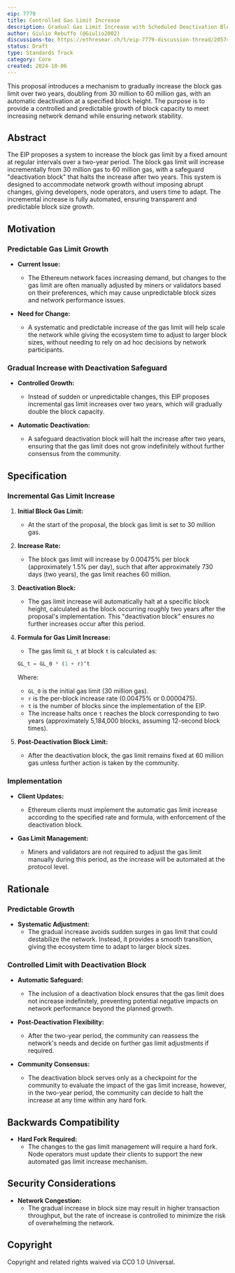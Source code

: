 ```yaml
---
eip: 7779
title: Controlled Gas Limit Increase
description: Gradual Gas Limit Increase with Scheduled Deactivation Block
author: Giulio Rebuffo (@Giulio2002)
discussions-to: https://ethresear.ch/t/eip-7779-discussion-thread/20574
status: Draft
type: Standards Track
category: Core
created: 2024-10-06
---
```


This proposal introduces a mechanism to gradually increase the block gas limit over two years, doubling from 30 million to 60 million gas, with an automatic deactivation at a specified block height. The purpose is to provide a controlled and predictable growth of block capacity to meet increasing network demand while ensuring network stability.

## **Abstract**

The EIP proposes a system to increase the block gas limit by a fixed amount at regular intervals over a two-year period. The block gas limit will increase incrementally from 30 million gas to 60 million gas, with a safeguard "deactivation block" that halts the increase after two years. This system is designed to accommodate network growth without imposing abrupt changes, giving developers, node operators, and users time to adapt. The incremental increase is fully automated, ensuring transparent and predictable block size growth.

## **Motivation**

### **Predictable Gas Limit Growth**

- **Current Issue:**
  - The Ethereum network faces increasing demand, but changes to the gas limit are often manually adjusted by miners or validators based on their preferences, which may cause unpredictable block sizes and network performance issues.

- **Need for Change:**
  - A systematic and predictable increase of the gas limit will help scale the network while giving the ecosystem time to adjust to larger block sizes, without needing to rely on ad hoc decisions by network participants.

### **Gradual Increase with Deactivation Safeguard**

- **Controlled Growth:**
  - Instead of sudden or unpredictable changes, this EIP proposes incremental gas limit increases over two years, which will gradually double the block capacity.
  
- **Automatic Deactivation:**
  - A safeguard deactivation block will halt the increase after two years, ensuring that the gas limit does not grow indefinitely without further consensus from the community.

## **Specification**

### **Incremental Gas Limit Increase**

1. **Initial Block Gas Limit:**
   - At the start of the proposal, the block gas limit is set to 30 million gas.

2. **Increase Rate:**
   - The block gas limit will increase by 0.00475% per block (approximately 1.5% per day), such that after approximately 730 days (two years), the gas limit reaches 60 million.

3. **Deactivation Block:**
   - The gas limit increase will automatically halt at a specific block height, calculated as the block occurring roughly two years after the proposal's implementation. This "deactivation block" ensures no further increases occur after this period.

4. **Formula for Gas Limit Increase:**
   - The gas limit `GL_t` at block `t` is calculated as:
   ```python
   GL_t = GL_0 * (1 + r)^t
   ```
   Where:
   - `GL_0` is the initial gas limit (30 million gas).
   - `r` is the per-block increase rate (0.00475% or 0.0000475).
   - `t` is the number of blocks since the implementation of the EIP.
   - The increase halts once `t` reaches the block corresponding to two years (approximately 5,184,000 blocks, assuming 12-second block times).

5. **Post-Deactivation Block Limit:**
   - After the deactivation block, the gas limit remains fixed at 60 million gas unless further action is taken by the community.

### **Implementation**

- **Client Updates:**
  - Ethereum clients must implement the automatic gas limit increase according to the specified rate and formula, with enforcement of the deactivation block.
  
- **Gas Limit Management:**
  - Miners and validators are not required to adjust the gas limit manually during this period, as the increase will be automated at the protocol level.

## **Rationale**

### **Predictable Growth**

- **Systematic Adjustment:**
  - The gradual increase avoids sudden surges in gas limit that could destabilize the network. Instead, it provides a smooth transition, giving the ecosystem time to adapt to larger block sizes.

### **Controlled Limit with Deactivation Block**

- **Automatic Safeguard:**
  - The inclusion of a deactivation block ensures that the gas limit does not increase indefinitely, preventing potential negative impacts on network performance beyond the planned growth.

- **Post-Deactivation Flexibility:**
  - After the two-year period, the community can reassess the network's needs and decide on further gas limit adjustments if required.

- **Community Consensus:**
  - The deactivation block serves only as a checkpoint for the community to evaluate the impact of the gas limit increase, however, in the two-year period, the community can decide to halt the increase at any time within any hard fork.

## **Backwards Compatibility**

- **Hard Fork Required:**
  - The changes to the gas limit management will require a hard fork. Node operators must update their clients to support the new automated gas limit increase mechanism.



## **Security Considerations**

- **Network Congestion:**
  - The gradual increase in block size may result in higher transaction throughput, but the rate of increase is controlled to minimize the risk of overwhelming the network.


## **Copyright**

Copyright and related rights waived via CC0 1.0 Universal.

